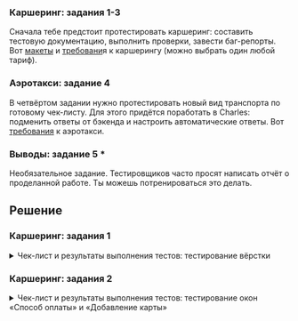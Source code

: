 ### Каршеринг: задания 1-3

Сначала тебе предстоит протестировать каршеринг: составить тестовую документацию, выполнить проверки, завести баг-репорты.
Вот [макеты](https://www.figma.com/file/42mNwme0cBfZwNZUIcN1mh/Яндекс.Маршруты?type=design&node-id=2-18586&mode=design) и [требовани](https://praktikum.notion.site/07f02ccc272e494db6501def032e9258)я к каршерингу (можно выбрать один любой тариф).

### Аэротакси: задание 4

В четвёртом задании нужно протестировать новый вид транспорта по готовому чек-листу. Для этого придётся поработать в Charles: подменить ответы от бэкенда и настроить автоматические ответы. 
Вот [требования](https://praktikum.notion.site/c7047612320a42d19d8a6289cf0b3efa) к аэротакси.

### Выводы: задание 5 *

Необязательное задание. Тестировщиков часто просят написать отчёт о проделанной работе. Ты можешь потренироваться это делать.

## Решение

### Каршеринг: задания 1

<details>
<summary>Чек-лист и результаты выполнения тестов: тестирование вёрстки </summary>

> Окружение 1 – ОС: macOS Monterey (версия 12.5); Браузер: Яндекс.Браузер (версия 22.7.3.796); Разрешение 800х600
> Окружение 2 – ОС: macOS Monterey (версия 12.5); Браузер: Firefox (версия 103.0.2); Разрешение 1920х1080
  
> "Откуда" – Усачева, 3; "Куда" – "Зубовский бульвар, 37. Тариф "Походный"


<details>
<summary>Поле ввода адреса</summary>

№	  | Описание проверки	| Статус Окружение 1 |	Баг-репорт Окружение 1 | Статус Окружение 2	| Баг-репорт Окружение 2
:--:|-------------------|:------------------:|:-----------------------:|:------------------:|:-----------------------:|
1	  |Поле ввода адреса "Откуда" располагается под логотипом Яндекс Маршруты|PASSED	||	PASSED	|
2	  |Надпись "Откуда" написана правильным шрифтом, размером и цветом	|FAILED|[BUG-869821](https://tracker.yandex.ru/BUG-869821)|FAILED|[BUG-869821](https://tracker.yandex.ru/BUG-869821)
3 	|Поле ввода адреса "Куда" располагается под полем "Откуда"	|PASSED	||	PASSED	
4	  |Надпись "Куда" написана нужным шрифтом, размером и цветом	|FAILED	|[BUG-869821](https://tracker.yandex.ru/BUG-869821)	|FAILED|[BUG-869821](https://tracker.yandex.ru/BUG-869821)
5	  |Надписи "Откуда" и "Куда" не содержат орфографических ошибок	|PASSED	||	PASSED	
6	  |При открытие сервиса поля ввода адреса "Откуда" и "Куда" не заполнены	|PASSED	||	PASSED	
7 	|Название полей соответствуют логике полей	|PASSED	||	PASSED	
8	  |Данные в полях не прижимаются к краю форм	|PASSED	||	PASSED	
9	  |При наведении курсора на форму курсор меняет форму	|PASSED	||	PASSED	
10	|Пробелы в начале и конце полей "Откуда" и "Куда" автоматически удаляются при снятии фокуса	|FAILED|[BUG-869902](https://tracker.yandex.ru/BUG-869902)	|FAILED| [BUG-869902](https://tracker.yandex.ru/BUG-869902)
11	|При вводе невалидного адреса в поле "Откуда" рамка подсвечивается красным, появляется сообщение "Введите адрес"	|PASSED	||	PASSED	
12	|При вводе невалидного адреса в поле "Куда" рамка подсвечивается красным, появляется сообщение "Введите адрес"	|PASSED	||	PASSED	
13	|Сообщение "Введите адрес" не перекрывает поле ввода адреса и не выходите за границы формы	|PASSED	||	PASSED	
14	|Слева от поля "Откуда" отображается красный круг	|PASSED	||	PASSED	
15	|Красный круг имеет цвет #FC363B и размер 12x12	|FAILED	|[BUG-870038](https://tracker.yandex.ru/BUG-870038)	|FAILED|	[BUG-870038](https://tracker.yandex.ru/BUG-870038)
16	|Слева от поля "Куда" отображается синий круг |PASSED	||	PASSED	
17	|Синий круг имеет цвет #2F80ED и размер 12x12|	FAILED|	[BUG-870038](https://tracker.yandex.ru/BUG-870038)|FAILED| [BUG-870038](https://tracker.yandex.ru/BUG-870038)

</details>

<details>
<summary>Форма бронирование</summary>

№	  | Описание проверки	| Статус Окружение 1 |	Баг-репорт Окружение 1 | Статус Окружение 2	| Баг-репорт Окружение 2
:--:|-------------------|:------------------:|:-----------------------:|:------------------:|:-----------------------:|
18	|Форма бронирования находится под панелью ввода адреса (поля "Откуда" и "Куда")	|PASSED	||	PASSED	
19	|По умолчанию выбран тариф «Повседневный», поля «Добавить права» и «Способ оплаты» не заполнены	|PASSED	||	PASSED	
20	|Выбранный тариф подсвечивается серым	|PASSED	||	PASSED	
21	|В левом верхнем углу формы бронирования находится круглая кнопка "Вернуться назад" с серым фоном и с иконкой стрелки влево по центру	|PASSED	||	PASSED	
22	|Полосы прокрутки нет, если форма бронирования помещается на экране	|PASSED	||	PASSED	
23	|Полоса прокрутки появляется, если форма бронирования не помещается на экран	|PASSED	||	PASSED	
24	|Можно двигаться по полосе прокрутки мышью, кнопками Page up и Page down, Home и End	|PASSED	||	PASSED	
25	|Форма бронирования не содержит орфографических ошибок	|PASSED	||	PASSED	
26	|Форма бронирования имеет границы серого цвета со скругленными углами	|PASSED	||	PASSED	
27	|Элементы формы бронирования не выходят за границы формы	|PASSED	||	PASSED	

</details>

<details>
<summary>Кнопки выбора режимов маршрутов</summary>

№	  | Описание проверки	| Статус Окружение 1 |	Баг-репорт Окружение 1 | Статус Окружение 2	| Баг-репорт Окружение 2
:--:|-------------------|:------------------:|:-----------------------:|:------------------:|:-----------------------:|
28	|В стартовом состоянии кнопки режимов не отображаются	|PASSED	||	PASSED	
29	|При корректном заполнение поля ввода адреса, кнопки отображаются	|PASSED	||	PASSED	
30	|По умолчанию выбрана кнопка режима "Быстрый"	|PASSED	||	PASSED	
31	|Кнопки выбора режимов маршрута расположены под полем ввода адреса 	|PASSED	||	PASSED	
32	|Кнопки выбора режимов маршрута имеют цвет шрифта (#9E9B98) и размер шрифта (14px), не имеют форму вне нажатом состоянии	|PASSED	||	PASSED	
33	|Кнопки выбора режимов маршрута доступны для нажатия	|PASSED	||	PASSED	
34	|При нажатии на кнопку режимов маршрута кнопка становится активной	|PASSED	||	PASSED	
35	|В нажатом состоянии задний фон кнопки меняется на серый, цвет текста на белый	|PASSED	||	PASSED	
36	|Нажатая кнопка режимов маршрута имеет цвет шрифта (#FFF) и размер шрифта (14px), появляется форма (прямоугольник со скругленными углами)	|PASSED	||	PASSED	
37	|Текст режимов маршрута не имеет орфографических ошибок	|PASSED	||	PASSED	

</details>

<details>
<summary>Переключатели видов транспорта</summary>

№	  | Описание проверки	| Статус Окружение 1 |	Баг-репорт Окружение 1 | Статус Окружение 2	| Баг-репорт Окружение 2
:--:|-------------------|:------------------:|:-----------------------:|:------------------:|:-----------------------:|
38	|Переключатели видов транспорта расположены под кнопками режимов маршрута	|PASSED	||	PASSED	
39	|Иконки переключателей вида транспорта имеют вид: автомобиль, идущий человек, такси, велосипел, самокат и каршеринг	|PASSED	||	PASSED	
40	|При выборе режимов "Оптимальный"/"Быстрый" переключатели видов транспорта неактивны; отображается нажатая иконка переключателя, который выбран автоматически	|PASSED	||	PASSED	
41	|При выборе режима "Свой" переключатели видов транспорта активны	|PASSED	||	PASSED	
42	|При нажатии на иконку транспорта "Собственный автомобиль"  задний фон становится серым, иконка белой; дизайн иконки не меняется	|PASSED	||	PASSED	
43	|При нажатии на иконку транспорта "Пешком"  задний фон становится серым, иконка белой; дизайн иконки не меняется	|PASSED	||	PASSED	
44	|При нажатии на иконку транспорта "Такси"  задний фон становится серым, иконка белой; дизайн иконки не меняется	|PASSED	||	PASSED	
45	|При нажатии на иконку транспорта "Велосипед"  задний фон становится серым, иконка белой; дизайн иконки не меняется	|PASSED	||	PASSED	
46	|При нажатии на иконку транспорта "Самокат"  задний фон становится серым, иконка белой; дизайн иконки не меняется	|PASSED	||	PASSED	
47	|При нажатии на иконку транспорта "Каршеринг" задний фон становится серым, иконка белой; дизайн иконки не меняется	|FAILED	|[BUG-871060](https://tracker.yandex.ru/BUG-871060) 	|FAILED	|[BUG-871060](https://tracker.yandex.ru/BUG-871060)

</details>

<details>
<summary>Панель "Выбор тарифа" при выборе вида транспорта "Каршеринг"</summary>

№	  | Описание проверки	| Статус Окружение 1 |	Баг-репорт Окружение 1 | Статус Окружение 2	| Баг-репорт Окружение 2
:--:|-------------------|:------------------:|:-----------------------:|:------------------:|:-----------------------:|
48	|Находится под кнопкой "Вернуться назад"	|PASSED	||	PASSED	
49	|Панель выбора тарифа состоит из трех тарифов: «Повседневный», «Походный», «Роскошный»	|PASSED	||	PASSED	
50	|По умолчанию выбран тариф «Повседневный»	|PASSED	||	PASSED	
51	|Панель выбора тарифа активна	|PASSED	||	PASSED	
52	|Выбранный тариф имеет скругленный углы, серый фон, название тарифа и цена черного цвета	|PASSED	||	PASSED	
53	|Невыбранный тариф имеет название и цену серого цвета	|PASSED	||	PASSED	
54	|Тарифы располжены в горизонтальную линию и выровнены	|PASSED	||	PASSED	
55	|Каждый тариф состоит из иконки автомобиля, названия тарифа и цены	|PASSED	||	PASSED	
56	|Элементы тарифа выравнены по левому краю	|PASSED	||	PASSED	
57	|Цена стостоит из цифр, пробела и знака рубля (₽)	|PASSED	||	PASSED	

</details>

<details>
<summary>Блок с описанием выбранного тарифа</summary>

№	  | Описание проверки	| Статус Окружение 1 |	Баг-репорт Окружение 1 | Статус Окружение 2	| Баг-репорт Окружение 2
:--:|-------------------|:------------------:|:-----------------------:|:------------------:|:-----------------------:|
58	|Находится под панелью "Выбор тарифа"	|PASSED	||	PASSED	
59	|Блок содержит следующее: марка автомобиля, заголовок, подзаголовк, избражение автомобиля, фичи	|PASSED	||	PASSED	
60	|Блок имеет границы серого цвета со скругленными углами	|PASSED	||	PASSED	
61	|Марка автомобиля расположена сверху, имеет жирный шрифт черного цвета	|PASSED	||	PASSED	
62	|Заголовок находится под маркой автомобиля, имеет текст черного цвета	|PASSED	||	PASSED	
63	|Подзаголовок находится под заголовком, состоит из времени в пути и времени бесплатного ожидания, текст серого цвета, элементы разделены серой точкой по центру	|PASSED	||	PASSED	
64	|Формат подзаголовка - n мин время,  Х мин бесплатного ожидания	|PASSED	||	PASSED	
65	|Перед временем в пути имеется иконка шагающего человека серого цвета	|FAILED	|[BUG-870352](https://tracker.yandex.ru/BUG-870352)	|FAILED	|[BUG-870352](https://tracker.yandex.ru/BUG-870352)
66	|Под подзаголовком находится изображение машины	|PASSED	||	PASSED	
67	|Под изображением машины находятся фичи тарифа, текст серого цвета, элементы разделены серой точкой по центру	|PASSED	||	PASSED	
68	|Проверить тариф "Походный": марка автомобиля - Kia Rio	|PASSED	||	PASSED	
69	|Проверить тариф "Походный": заголовок - Для путешествий	|PASSED	||	PASSED	
70	|Проверить тариф "Походный": в подзаголовке время бесплатного ожидания - 12 мин бесплатного ожидания	|PASSED	||	PASSED	
71	|Проверить тариф "Походный": изображением автомобиля - картинка Kia Rio цвета #005E68, с багажом на крыше	|PASSED	||	PASSED	
72	|Проверить тариф "Походный": фичи - Bluetooth-двери, походное снаряжение	|PASSED	||	PASSED	

</details>

<details>
<summary>Поле "Добавить права"</summary>

№	  | Описание проверки	| Статус Окружение 1 |	Баг-репорт Окружение 1 | Статус Окружение 2	| Баг-репорт Окружение 2
:--:|-------------------|:------------------:|:-----------------------:|:------------------:|:-----------------------:|
73	|Находится под блоком с описания тарифа	|PASSED	||	PASSED	
74	|По умолчанию поле не заполнено	|PASSED	||	PASSED	
75	|Поле имеет плейсхолдер "Добавить права" серого цвета 	|PASSED	||	PASSED	
76	|Внутри поля в правом краю находится иконка стрелки вправо черного цвета	|FAILED	|[BUG-871065](https://tracker.yandex.ru/BUG-871065)	|FAILED	|[BUG-871065](https://tracker.yandex.ru/BUG-871065)
77	|Поле имеет границы серого цвета со скругленными углами	|PASSED	||	PASSED	
78	|Документы прошли верификацию, граница поля зелёного цвета, у правого края внутри поля появляется зелёная галочка, "Добавить права" изменяется на "Права"	|FAILED	|[BUG-871070](https://tracker.yandex.ru/BUG-871070)	|FAILED	|[BUG-871070](https://tracker.yandex.ru/BUG-871070)

</details>

<details>
<summary>Поле "Способ оплаты"</summary>

№	  | Описание проверки	| Статус Окружение 1 |	Баг-репорт Окружение 1 | Статус Окружение 2	| Баг-репорт Окружение 2
:--:|-------------------|:------------------:|:-----------------------:|:------------------:|:-----------------------:|
79	|Находится под полем "Добавить права"	|PASSED	||	PASSED	
80	|По умолчанию поле не заполнено	|PASSED	||	PASSED	
81	|Поле имеет границы серого цвета со скругленными углами	|PASSED	||	PASSED	
82	|Поле имеет плейсхолдер "Способ оплаты" серого цвета	|FAILED	|[BUG-871303](https://tracker.yandex.ru/BUG-871303)	|FAILED	|[BUG-871303](https://tracker.yandex.ru/BUG-871303)
83	|Справа от плейсхолдера "Способ оплаты" находится блок с плейсхолдером "Добавить" серого цвета, иконкой банковской карты и иконкой стрелки вправо черного цвета	|PASSED	||	PASSED	
84	|Когда карта добавлена, плейсхолдер "Способ оплаты" меняет цвет на чёрный, плейсхолдер "Добавить" изменяется на "Карта"	|PASSED	||	PASSED	

</details>

<details>
<summary>Панель "Требования к заказу"</summary>

№	  | Описание проверки	| Статус Окружение 1 |	Баг-репорт Окружение 1 | Статус Окружение 2	| Баг-репорт Окружение 2
:--:|-------------------|:------------------:|:-----------------------:|:------------------:|:-----------------------:|
85	|Находится под полем с "Способ оплаты"	|PASSED	||	PASSED	
86	|Панель является выпадающим списком	|PASSED	||	PASSED	
87	|Если по умолчанию выбран тариф "Повседневный" список требований свернут	|PASSED	||	PASSED	
88	|Список имеет светло-серый фон, углы скругленные	|PASSED	||	PASSED	
89	|Названия списка "Требования к заказу" серого цвета	|PASSED	||	PASSED	
90	|В правом верхнем углу панели черная иконка стрелки направленная вверх, если список открыт	|PASSED	||	PASSED	
91	|В правом верхнем углу панели черная иконка стрелки направленная вниз, если список закрыт	|PASSED	||	PASSED	
92	|Пункты списка отделяются друг от друга границей серого цвета	|PASSED	||	PASSED	
93	|Панель «Требования к заказу» можно скроллить	|PASSED	||	PASSED	
94	|Наименования пунктов выровнены по левой стороне панели	|PASSED	||	PASSED	
95	|Интерактивные элементы пунктов выровнены по правой стороне панели	|PASSED	||	PASSED	
96	|Проверить тариф "Походный": первый пункт списка "Спрей от комаров"	|PASSED	||	PASSED	
97	|Проверить тариф "Походный": второй пункт списка "Спальник"	|PASSED	||	PASSED	
98	|Пункт "Светомузыка" доступно в трафе "Роскошный"	|PASSED	||	PASSED	
99	|Проверить тариф "Походный": первый пункт списка счётчик "Спрей от комаров" от 0 до 2	|PASSED	||	PASSED	
100	|Проверить тариф "Походный": второй пункт списка счётчик "Спальник" от 0 до 5	|PASSED	||	PASSED	

</details>

<details>
<summary>Кнопка "Забронировать"</summary>

№	  | Описание проверки	| Статус Окружение 1 |	Баг-репорт Окружение 1 | Статус Окружение 2	| Баг-репорт Окружение 2
:--:|-------------------|:------------------:|:-----------------------:|:------------------:|:-----------------------:|
101	|Кнопка закреплена в левом нижнем углу экрана	|PASSED	||	PASSED	
102	|Кнопка расположена на синем фоне, углы кнопки закруглены	|PASSED	||	PASSED	
103	|Текст кнопки белого центра, расположен по центру	|PASSED	||	PASSED	
104	|Кнопка не имеет орфографических ошибок	|PASSED	||	PASSED	

</details>

<details>
<summary>Масштабирования карты</summary>

№	  | Описание проверки	| Статус Окружение 1 |	Баг-репорт Окружение 1 | Статус Окружение 2	| Баг-репорт Окружение 2
:--:|-------------------|:------------------:|:-----------------------:|:------------------:|:-----------------------:|
105	|Кнопки управления масштабирования на карте располагается на карте справа от блока бронирования	|PASSED	||	PASSED	
106	|Кнопки управления масштабирования имеют кнопки "+" и "-", между которыми расположен ползунок	|PASSED	||	PASSED	
107	|При нажатии на "+" / "-"  карта увеличивается / уменьшается	|PASSED	||	PASSED	
108	|При поднятии или опускании ползунка на элементе управления, карта увеличивается или уменьшается соответственно	|PASSED	||	PASSED	
109	|При скроллинге масштаб карты изменяется в соответствии с логикой	|PASSED	||	PASSED	
110	|При зажатой левой кнопки мыши фокус смещается по направлению мыши	|PASSED	||	PASSED	

</details>

<details>
<summary>Отображение машин на карте</summary>

№	  | Описание проверки	| Статус Окружение 1 |	Баг-репорт Окружение 1 | Статус Окружение 2	| Баг-репорт Окружение 2
:--:|-------------------|:------------------:|:-----------------------:|:------------------:|:-----------------------:|
111	|На карте отображаются все свободные машины всех тарифов	|FAILED	|[BUG-871917](https://tracker.yandex.ru/BUG-871917)	|FAILED	|[BUG-871917](https://tracker.yandex.ru/BUG-871917)
112	|Пользователь может выбрать машину на карте и забронировать	|FAILED	|[BUG-869580](https://tracker.yandex.ru/BUG-869580)	|FAILED	|[BUG-875006](https://tracker.yandex.ru/BUG-875006)
113	|Иконка выбранной машины увеличивается, над ней появляется чёрная плашка с маркой машины белого цвета	|SKIPPED	|[BUG-869580](https://tracker.yandex.ru/BUG-869580)	|FAILED	|[BUG-875006](https://tracker.yandex.ru/BUG-875006)
114	|Иконки отображаются корректно	|PASSED	||	FAILED|	[BUG-883217](https://tracker.yandex.ru/BUG-883217)
115	|Иконки располагаются на карте корректно: на дорогах и парковках	|FAILED|	[BUG-883202](https://tracker.yandex.ru/BUG-883202)|	FAILED|	[BUG-883202](https://tracker.yandex.ru/BUG-883202)
116	|Иконки машин располагаются в направлении движения	|FAILED|	[BUG-883250](https://tracker.yandex.ru/BUG-883250)|	FAILED	|[BUG-883250](https://tracker.yandex.ru/BUG-883250)
117	|Иконка машины имеет вид сверху, синего цвета, со стеклами чёрного цвета	|PASSED	||	PASSED	

</details>

<details>
<summary>Отображение маршрута на карте</summary>

№	  | Описание проверки	| Статус Окружение 1 |	Баг-репорт Окружение 1 | Статус Окружение 2	| Баг-репорт Окружение 2
:--:|-------------------|:------------------:|:-----------------------:|:------------------:|:-----------------------:|
118	|Иконка точки (Красный круг) А соответствует полю "Откуда"	|PASSED	||	PASSED	
119	|Иконка точки (Синий круг) B соответствует полю "Куда"	|PASSED	||	PASSED	
120	|Если поле «Откуда» заполнено некорректно, точка A не отображается	|PASSED	||	PASSED	
121	|Если поле «Куда» заполнено некорректно, точка B не отображается	|PASSED	||	PASSED	
122	|Если поля адреса заполнены корректно на карте отображаются точки A и B и строится маршрут	|PASSED	||	PASSED	
123	|При некорректном значении поле подсвечивается красным, появляется сообщение об ошибке "Введите адрес"	|PASSED	||	PASSED	

</details>

<details>
<summary>Окно "Машина забронирована"</summary>

№	  | Описание проверки	| Статус Окружение 1 |	Баг-репорт Окружение 1 | Статус Окружение 2	| Баг-репорт Окружение 2
:--:|-------------------|:------------------:|:-----------------------:|:------------------:|:-----------------------:|
124	|Окно располагается по центру экрана, прямоугольной формы со скруглениями углами, фон окна белого цвета	|PASSED	||	PASSED	
125	|Окно находится поверх всех элементов приложения	|FAILED	|[BUG-872926](https://tracker.yandex.ru/BUG-872926)	|PASSED	
126	|Текст в окне написан правильным шрифтом, размером и цветом	|FAILED	|[BUG-873647](https://tracker.yandex.ru/BUG-873647)	|FAILED|	[BUG-873647](https://tracker.yandex.ru/BUG-873647)
127	|Сверху окна располагается заголовок выровненный к левому краю - "Машина забронирована"	|PASSED	||	PASSED	
128	|Под заголовком находится текст "Бесплатное ожидание" и таймер отсчета времени	|PASSED	||	PASSED	
129	|"Бесплатное ожидание" и таймер разнесенные по краям окна	|PASSED	||	PASSED	
130	|Под блоком с текстом "Бесплатное ожидание" и таймером находится блок с информацией о машине: марка и номер машины, сверху и снизу имеет серые границы	|FAILED	|[BUG-873669](https://tracker.yandex.ru/BUG-873669)	|FAILED|	[BUG-873669](https://tracker.yandex.ru/BUG-873669)
131	|Под маркой и гос. номером находится иконка автомобиля выбранного тарифа "Походный"	|PASSED	||	PASSED	
132	|Под блоком с иконкой автомобиля находится кнопка отмены брони машины и её подпись, блок кнопки имеет нижню границу серого цвета	|PASSED	||	PASSED	
133	|Кнопка "Отмена" выглядит как иконка черного крестика на круглом тёмно-сером фоне	|PASSED	||	PASSED	
134	|Под кнопкой "Отмена" находится подпись "Отменить" серого цвета |	PASSED	||	PASSED	
135	|Кнопка и подпись выровнены по центру, между ними есть отступ	|PASSED	||	PASSED	
136	|Под блоком кнопки находится блок адреса машины	|PASSED	||	PASSED	
137	|Блок состоит из круглого маркета зелёного цвета и адреса черного цвета, под адресом подпись "Адрес машины" серого цвета и нижней границы серого цвета	|FAILED|	[BUG-873676](https://tracker.yandex.ru/BUG-873676)	|FAILED|	[BUG-873676](https://tracker.yandex.ru/BUG-873676)
138	|Под блоком "Адрес машины" находится блок из текста  "Ещё про поездку" черного цвета, под текстом стоимость поездки	|PASSED	||	PASSED	
139	|Стоимость поездки серого цвета, имеет формат "Стоимость - n ₽"	|PASSED	||	PASSED	
140	|Слева от стоимости находится черная иконка i в чёрном кругу (ⓘ)	|PASSED	||	PASSED	

</details>

<details>
<summary>Окно "Отмена поездки"</summary>

№	  | Описание проверки	| Статус Окружение 1 |	Баг-репорт Окружение 1 | Статус Окружение 2	| Баг-репорт Окружение 2
:--:|-------------------|:------------------:|:-----------------------:|:------------------:|:-----------------------:|
141	|Окно располагается по центру экрана, прямоугольной формы со скруглениями углов, фон окна белого цвета	|BLOCKED|	[BUG-873687](https://tracker.yandex.ru/BUG-873687)|BLOCKED|	[BUG-873687](https://tracker.yandex.ru/BUG-873687)|
142	|Окно находится поверх всех элементов приложения, ни какой элемент её не перекрывает	|BLOCKED|	[BUG-873687](https://tracker.yandex.ru/BUG-873687)|BLOCKED|	[BUG-873687](https://tracker.yandex.ru/BUG-873687)|
143	|Сверху окна располагается заголовок черного цвета - "Вы уверены, что хотите отменить поездку?"	|BLOCKED|	[BUG-873687](https://tracker.yandex.ru/BUG-873687)|BLOCKED|	[BUG-873687](https://tracker.yandex.ru/BUG-873687)|
144	|Ниже располагаются кнопки "Да" и "Нет"	|BLOCKED|	[BUG-873687](https://tracker.yandex.ru/BUG-873687)|BLOCKED|	[BUG-873687](https://tracker.yandex.ru/BUG-873687)|
145	|Кнопки расположены по краям окна и выровнены	|BLOCKED|	[BUG-873687](https://tracker.yandex.ru/BUG-873687)|BLOCKED|	[BUG-873687](https://tracker.yandex.ru/BUG-873687)|
146	|Текст кнопок белого цвета, текст по центру кнопки, углы скруглены	|BLOCKED|	[BUG-873687](https://tracker.yandex.ru/BUG-873687)|BLOCKED|	[BUG-873687](https://tracker.yandex.ru/BUG-873687)|
147	|Фон кнопки "Нет" серого цвета	|BLOCKED|	[BUG-873687](https://tracker.yandex.ru/BUG-873687)|BLOCKED|	[BUG-873687](https://tracker.yandex.ru/BUG-873687)|
148	|Фон кнопки "Да" синего цвета	|BLOCKED|	[BUG-873687](https://tracker.yandex.ru/BUG-873687)|BLOCKED|	[BUG-873687](https://tracker.yandex.ru/BUG-873687)|

</details>

<details>
<summary>Окно "Поездка отменена"</summary>

№	  | Описание проверки	| Статус Окружение 1 |	Баг-репорт Окружение 1 | Статус Окружение 2	| Баг-репорт Окружение 2
:--:|-------------------|:------------------:|:-----------------------:|:------------------:|:-----------------------:|
149	|Окно располагается по центру экрана, прямоугольной формы со скруглениями углов, фон окна белого цвета|BLOCKED|	[BUG-873687](https://tracker.yandex.ru/BUG-873687)|BLOCKED|	[BUG-873687](https://tracker.yandex.ru/BUG-873687)
150	|Окно находится поверх всех элементов приложения, ни какой элемент её не перекрывает|BLOCKED|	[BUG-873687](https://tracker.yandex.ru/BUG-873687)|BLOCKED|	[BUG-873687](https://tracker.yandex.ru/BUG-873687)
151	|Сверху окна располагается заголовок черного цвета - "Поездка отменена"|BLOCKED|	[BUG-873687](https://tracker.yandex.ru/BUG-873687)|BLOCKED|	[BUG-873687](https://tracker.yandex.ru/BUG-873687)
152	|Ниже располагаются кнопка "Принято"|BLOCKED|	[BUG-873687](https://tracker.yandex.ru/BUG-873687)|BLOCKED|	[BUG-873687](https://tracker.yandex.ru/BUG-873687)
153	|Текст кнопок белого цвета, текст по центру кнопки, углы скруглены|BLOCKED|	[BUG-873687](https://tracker.yandex.ru/BUG-873687)|BLOCKED|	[BUG-873687](https://tracker.yandex.ru/BUG-873687)

</details>
</details>

### Каршеринг: задания 2

<details>
<summary>Чек-лист и результаты выполнения тестов: тестирование окон «Способ оплаты» и «Добавление карты»</summary>

> Окружение 1 – ОС: macOS Monterey (версия 12.5); Браузер: Яндекс.Браузер (версия 22.7.3.796); Разрешение 800х600

<details>
<summary>Окно "Способ оплаты"</summary>

№	  | Описание проверки	| Статус Окружение 1 |	Баг-репорт Окружение 1  
:--:|-------------------|:------------------:|:------------------------:
1	  |По умолчанию поле не заполнено	|PASSED	|
2	  |При нажатии на поле открывается окно "Способ оплаты"	|PASSED	|
3	  |При нажатии на кнопку "Закрыть" (крестик) в окне "Способ оплаты" окно закрывается	|PASSED	|

</details>

<details>
<summary>Окно "Добавить карту"</summary>

№	  | Описание проверки	| Статус Окружение 1 |	Баг-репорт Окружение 1  
:--:|-------------------|:------------------:|:------------------------:
4	  |При нажатии на кнопку "Добавить карту" открывается форма "Добавление карты"	|PASSED	|
5 	|При нажатии на кнопку "Закрыть" (крестик) в окне "Добавление карты" окно закрывается, отображается окно "Способ оплаты"	|FAILED|	[BUG-875314](https://tracker.yandex.ru/BUG-875314)
6	  |При нажатие на кнопку "Отменить" в окне "Добавление карты" закрывает окно, отображается окно "Способ оплаты"	|PASSED	|
7	  |Поле "Номер карты" принимает для ввода 12 символов	|PASSED	|
8	  |В поле "Номер карты" нельзя ввести 13 символов	|FAILED|	[BUG-875828](https://tracker.yandex.ru/BUG-875828)
9	  |В поле "Номер карты" нельзя ввести 14 символов	|FAILED|	[BUG-883296](https://tracker.yandex.ru/BUG-883296)
10	|Поле "Номер карты" при вводе 11 символов кнопка «Привязать» остаётся неактивной и появляется ошибка "Некорректный номер"	|PASSED	|
11	|В поле "Номер карты" при вводе 10 символов кнопка «Привязать» остаётся неактивной и появляется ошибка "Некорректный номер"	|PASSED	|
12	|В поле "Номер карты" при вводе 1 символа кнопка «Привязать» остаётся неактивной и появляется ошибка "Некорректный номер"	|PASSED	|
13	|Поле "Номер карты" можно ввести 0	|PASSED	|
14	|Поле "Номер карты" для ввода принимает только цифры	|FAILED	|[BUG-875825](https://tracker.yandex.ru/BUG-875825)
15	|Поле "Номер карты" ограничения для nnnn — от 0000 до 9999 включительно	|PASSED	|
16	|В поле "Номер карты" при вводе "-1" кнопка «Привязать» остаётся неактивной и появляется ошибка "Некорректный номер"	|PASSED	|
17	|При введённом номере и снятии фокуса с поля "Номер карты" пробелы ставятся автоматически (формат nnnn nnnn nnnn)	|FAILED|	[BUG-875823](https://tracker.yandex.ru/BUG-875823)
18	|Поле "Номер карты" при вводе 1 символа кнопка «Привязать» остаётся неактивной	|PASSED	|
19	|При пустом поле "Номер карты" кнопка «Привязать» остаётся неактивной	|PASSED	|
20	|Система не даёт вводить буквы русского алфавита в поле "Номер карты"	|FAILED	|[BUG-875834](https://tracker.yandex.ru/BUG-875834)
21	|Система не даёт вводить буквы латинского алфавит в поле "Номер карты"	|FAILED	|[BUG-875837](https://tracker.yandex.ru/BUG-875837)
22	|Система не даёт вводить спецсимволы в поле "Номер карты"	|FAILED	|[BUG-875839](https://tracker.yandex.ru/BUG-875839)
23	|Поле "Код" принимает для ввода 2 символа	|PASSED	|
24	|Поле "Код" для ввода принимает только цифры	|FAILED|	[BUG-875972](https://tracker.yandex.ru/BUG-875972)
22	|В поле "Код" система не даёт вводить "00"	|FAILED	|[BUG-875978](https://tracker.yandex.ru/BUG-875978)
23	|В поле "Код" возможно ввести "01"	|PASSED	|
24	|В поле "Код" возможно ввести "02"	|PASSED	|
25	|В поле "Код" возможно ввести "64"	|PASSED	|
26	|В поле "Код" возможно ввести "98"	|PASSED	|
27	|В поле "Код" возможно ввести "99"	|PASSED	|
28	|В поле "Код" нельзя ввести 3 символа	|FAILED|	[BUG-875997](https://tracker.yandex.ru/BUG-875997)
29	|В поле "Код" нельзя ввести 4 символа	|FAILED|	[BUG-876013](https://tracker.yandex.ru/BUG-876013)
30	|В поле "Код" нельзя ввести 6 символов	|FAILED|	[BUG-883266](https://tracker.yandex.ru/BUG-883266)
31	|Поле "Код" при вводе 1 символа кнопка «Привязать» остаётся неактивной	|PASSED	|
32	|При пустом поле "Код" кнопка «Привязать» остаётся неактивной|	PASSED	|
33	|Система не даёт вводить буквы русского алфавита в поле "Код"|	FAILED|	[BUG-876021](https://tracker.yandex.ru/BUG-876021)
34	|Система не даёт вводить буквы латинского алфавита в поле "Код"	|FAILED|	[BUG-876022](https://tracker.yandex.ru/BUG-876022)
35	|Система не даёт вводить спецсимволы в поле "Код"|	FAILED	|[BUG-876025](https://tracker.yandex.ru/BUG-876025)
36	|В поле "Код" при вводе "-1" кнопка «Привязать» остаётся неактивной и появляется ошибка "Некорректный код"|	PASSED	|
37	|Кнопка "Привязать" активируется, когда введены корректные номер и код карты	|PASSED	|
38	|Кнопка "Привязать" не активируется, когда оба поля пустые	|PASSED	|
39	|Кнопка "Привязать" не активируется, когда поле "Номер карты" пустое|	PASSED|	
40	|Кнопка "Привязать" не активируется, когда поле "Код" пустое	|PASSED	|
41	|При нажатии активной кнопки "Привзязать" форма закрывается и открывается окно "Способ оплаты"	|PASSED	|
42	|После нажатии активной кнопки "Привзязать" карта добавляется в список и отображается в окне "Способ оплаты"	|PASSED	|
43	|После добавления карты отображаются последние 4 цифры её номера|	FAILED	|[BUG-876033](https://tracker.yandex.ru/BUG-876033)
44	|Выбранная карта отмечена белой галочкой в синем кругу	|PASSED	|
45	|Можно добавлять неограниченное количество карт	|PASSED	|

</details>
</details>

